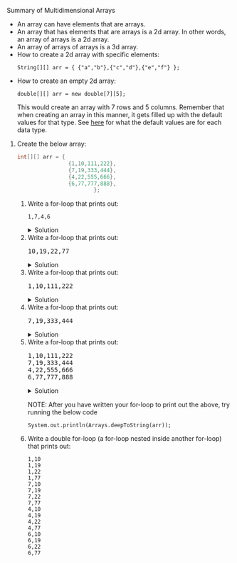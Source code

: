 Summary of Multidimensional Arrays
<ul>
<li>An array can have elements that are arrays.</li>
<li>An array that has elements that are arrays is a 2d array. In other words, an array of arrays is a 2d array.</li>
<li>An array of arrays of arrays is a 3d array.</li>
<li>How to create a 2d array with specific elements:
<pre><code>String[][] arr = { {"a","b"},{"c","d"},{"e","f"} };</code></pre></li>
<li>How to create an empty 2d array:
<pre><code>double[][] arr = new double[7][5];</code></pre>
This would create an array with 7 rows and 5 columns. Remember that when creating an array in this manner, it gets filled up with the default values for that type. See <a href="https://www.geeksforgeeks.org/default-array-values-in-java/">here</a> for what the default values are for each data type.</li>
</ul>
<ol>
<li>Create the below array:</li>

```java
int[][] arr = {
                {1,10,111,222},
                {7,19,333,444},
                {4,22,555,666},
                {6,77,777,888},
                        };
```

<ol>
<li>Write a for-loop that prints out:</li>
<pre><code>1,7,4,6</code></pre>
<details><summary>Solution</summary>

```java
for(int row=0; row<arr.length; row++){
    System.out.print(arr[row][0]+",");
}
```
</details>

<li>Write a for-loop that prints out:</li>
<pre>10,19,22,77</pre>
<details><summary>Solution</summary>

```java
for(int row=0; row<arr.length; row++){
        System.out.print(arr[row][1]+",");
        }
```
</details>

<li>Write a for-loop that prints out:</li>
<pre>1,10,111,222</pre>
<details><summary>Solution</summary>

````java
for(int col=0; col<arr[0].length; col++){
    System.out.print(arr[0][col]+",");
        }
````
</details>

<li>Write a for-loop that prints out:</li>
<pre>7,19,333,444</pre>
<details><summary>Solution</summary>

````java
for(int col=0; col<arr[0].length; col++){
    System.out.print(arr[1][col]+",");
        }
````
</details>


<li>Write a for-loop that prints out:
<pre>1,10,111,222
7,19,333,444
4,22,555,666
6,77,777,888</pre>
<details><summary>Solution</summary>

````java
for(int row=0; row<arr.length; row++){
    for(int col=0; col<arr[0].length; col++){
        System.out.print(arr[row][col]+",");
    }
    System.out.println();
}
````
</details>

NOTE: After you have written your for-loop to print out the above, try running the below code
<code><pre>System.out.println(Arrays.deepToString(arr));</pre></code>
</li>
<li>Write a double for-loop (a for-loop nested inside another for-loop) that prints out:</li>
<pre><code>1,10
1,19
1,22
1,77
7,10
7,19
7,22
7,77
4,10
4,19
4,22
4,77
6,10
6,19
6,22
6,77</code></pre>

</ol>

</ol>